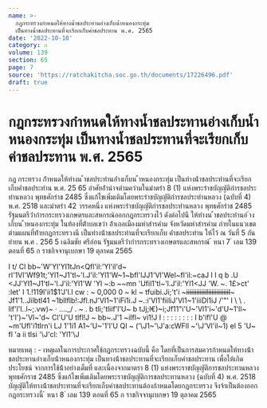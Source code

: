 ```yaml
---
name: >-
  กฎกระทรวงกำหนดให้ทางน้ำชลประทานอ่างเก็บน้ำหนองกระทุ่ม
  เป็นทางน้ำชลประทานที่จะเรียกเก็บค่าชลประทาน พ.ศ. 2565
date: '2022-10-18'
category: ก
volume: 139
section: 65
page: 7
source: 'https://ratchakitcha.soc.go.th/documents/17226496.pdf'
draft: true
---
```


# กฎกระทรวงกำหนดให้ทางน้ำชลประทานอ่างเก็บน้ำหนองกระทุ่ม เป็นทางน้ำชลประทานที่จะเรียกเก็บค่าชลประทาน พ.ศ. 2565

กฎ กระทรวง ก้ําหนดให้ทํางน ้ําชลประทํานอ่ํางเก็บน ้ําหนองกระทุ่ม เป็นทํางน้ําชลประทํานที่จะเรียกเก็บค่ําชลประทําน พ.ศ. 25 65 อําศัยอ้ํานําจตํามควํามในมําตรํา 8 (1) แห่งพระรําชบัญญัติกํารชลประทํานหลวง พุทธศักรําช 2485 ซึ่งแก้ไขเพิ่มเติมโดยพระรําชบัญญัติกํารชลประทํานหลวง (ฉบับที่ 4) พ.ศ. 2518 และมําตรํา 42 วรรคหนึ่ง แห่งพระรําชบัญญัติกํารชลประทํานหลวง พุทธศักรําช 2485 รัฐมนตรีว่ํากํารกระทรวงเกษตรและสหกรณ์ออกกฎกระทรวงไว้ ดังต่อไปนี ให้ทํางน ้ําชลประทํานอ่ ํางเก็บน ้ําหนองกระทุ่ม ในท้องที่ต้ําบลเขวํา อ้ําเภอเมืองมหําสํารคําม จังหวัดมหําสํารคําม ภํายในแนวเขตตํามแผนที่ท้ํายกฎกระทรวงนี เป็นทํางน้ําชลประทํานที่จะเรียกเก็บ ค่ําชลประทําน ให้ไว้ ณ วันที่ 5 กันยํายน พ.ศ . 256 5 เฉลิมชัย ศรีอ่อน รัฐมนตรีว่ํากํารกระทรวงเกษตรและสหกรณ์ ้ หนา 7 ่ เลม 139 ตอนที่ 65 ก ราชกิจจานุเบกษา 19 ตุลาคม 2565

I t/ Cl bb~'W'Yl'Yl1tJn<Qfl'il:'Yl'il'd~ rl'1Vl'Wf91t;'Yl1~J1'tl~'l.J'il:'Yl1'W~1~bfl'lJJ1'Vl'Wel~fl'il:~caJ I I q b .U <JJ'Yl1~J1'tl~'l.J'il:'Yl1'W 'Yl ~:b ~~mn 'Ufil1'tl~'l.J'il:'Yl1<JJ 'W. ~. 1£>ct' \:let' I 1.!119l'ii1$1'J'l.I cw : ~ 0,000 0 ~ kl ~ tfuibi.Ji;'t'i ~~~iiiiiiiiiiiiliiiiiiiiiiiil~~~ Jf1'1..Jilbtl41 ~1bllflb!:Jfl.nJ'Vl1~1'iFi1i.J ~.:i'Vl1'fiiliJ'Vl1~1'iiiDl1iJ /'"' I \ \ . lif'l'l..l~;.vw)~ · ...._/ . ~ . b tli;'tliif'l'U~ b tJj;l€)~i;Jf11"i'U~'Vl1'i~'d'U~1'll~ 't'l')~'Vl~'d~ Cl'U'U tlfl!J ~ bb~.J'1 ~ilfl~ vi1!J I : : : : : : : : I b'ifl'U @ ~m'Ufl'i1tlrn'i LJ 1'1i1 A1~'U~'1'l'U QI ~ ('\J1~'\J'a:cWFll ~'\J'Vl'il~1) el 5 'U~ fl 'a ii tlsi '\J'cl: 'Yl1'\J

หมายเหตุ : - เหตุผลในการประกาศใช้กฎกระทรวงฉบับนี้ คือ โดยที่เป็นการสมควรก้าหนดให้ทางน้้า ชลประทานอ่างเก็บน้้าหนองกระทุ่ม เป็นทางน้้าชลประทานที่จะเรียกเก็บค่าชลประทาน เพื่อให้เกิดประโยชน์ จากการใช้น้้าอย่างเต็มที่ และเนื่องจากมาตรา 8 (1) แห่งพระราชบัญญัติการชลประทานหลวง พุทธศักราช 2485 ซึ่งแก้ไขเพิ่มเติมโดยพระราชบัญญัติการชลประทานหลวง (ฉบับที่ 4) พ.ศ. 2518 บัญญัติให้ทางน้้าชลประทานที่จะเรียกเก็บค่าชลประทานต้องก้าหนดโดยกฎกระทรวง จึงจ้าเป็นต้องออก กฎกระทรวงนี้ ้ หนา 8 ่ เลม 139 ตอนที่ 65 ก ราชกิจจานุเบกษา 19 ตุลาคม 2565
